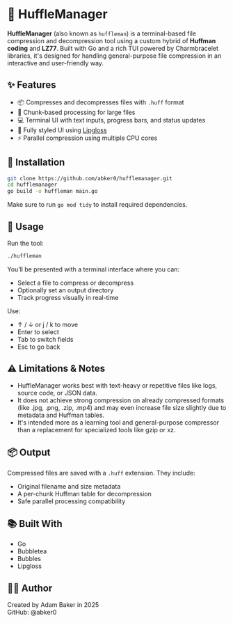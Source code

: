
# 🧙 HuffleManager

**HuffleManager** (also known as `huffleman`) is a terminal-based file compression and decompression tool using a custom hybrid of **Huffman coding** and **LZ77**. Built with Go and a rich TUI powered by Charmbracelet libraries, it's designed for handling general-purpose file compression in an interactive and user-friendly way.

## ✨ Features

- 📦 Compresses and decompresses files with `.huff` format
- 🧩 Chunk-based processing for large files
- 💻 Terminal UI with text inputs, progress bars, and status updates
- 🌈 Fully styled UI using [Lipgloss](https://github.com/charmbracelet/lipgloss)
- ⚡ Parallel compression using multiple CPU cores

## 🔧 Installation

```bash
git clone https://github.com/abker0/hufflemanager.git
cd hufflemanager
go build -o huffleman main.go
```

Make sure to run `go mod tidy` to install required dependencies.

## 🚀 Usage

Run the tool:

```bash
./huffleman
```

You’ll be presented with a terminal interface where you can:

- Select a file to compress or decompress
- Optionally set an output directory
- Track progress visually in real-time

Use:

- ↑ / ↓ or j / k to move
- Enter to select
- Tab to switch fields
- Esc to go back

## ⚠️ Limitations & Notes

- HuffleManager works best with text-heavy or repetitive files like logs, source code, or JSON data.
- It does not achieve strong compression on already compressed formats (like .jpg, .png, .zip, .mp4) and may even increase file size slightly due to metadata and Huffman tables.
- It's intended more as a learning tool and general-purpose compressor than a replacement for specialized tools like gzip or xz.

## 📦 Output

Compressed files are saved with a `.huff` extension. They include:

- Original filename and size metadata
- A per-chunk Huffman table for decompression
- Safe parallel processing compatibility

## 📚 Built With

- Go
- Bubbletea
- Bubbles
- Lipgloss

## 👨‍💻 Author

Created by Adam Baker in 2025  
GitHub: @abker0
